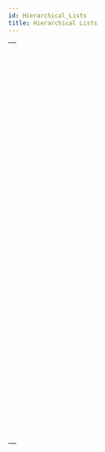 ```yaml
---
id: Hierarchical_Lists
title: Hierarchical Lists
---
```



||
|---|
|[<!-- INCLUDE #_command_.APPEND TO LIST.Syntax -->](../../commands-legacy/append-to-list.md)<br/>|
|[<!-- INCLUDE #_command_.CLEAR LIST.Syntax -->](../../commands-legacy/clear-list.md)<br/>|
|[<!-- INCLUDE #_command_.Copy list.Syntax -->](../../commands-legacy/copy-list.md)<br/>|
|[<!-- INCLUDE #_command_.Count list items.Syntax -->](../../commands-legacy/count-list-items.md)<br/>|
|[<!-- INCLUDE #_command_.DELETE FROM LIST.Syntax -->](../../commands-legacy/delete-from-list.md)<br/>|
|[<!-- INCLUDE #_command_.Find in list.Syntax -->](../../commands-legacy/find-in-list.md)<br/>|
|[<!-- INCLUDE #_command_.GET LIST ITEM.Syntax -->](../../commands-legacy/get-list-item.md)<br/>|
|[<!-- INCLUDE #_command_.Get list item font.Syntax -->](../../commands-legacy/get-list-item-font.md)<br/>|
|[<!-- INCLUDE #_command_.GET LIST ITEM ICON.Syntax -->](../../commands-legacy/get-list-item-icon.md)<br/>|
|[<!-- INCLUDE #_command_.GET LIST ITEM PARAMETER.Syntax -->](../../commands-legacy/get-list-item-parameter.md)<br/>|
|[<!-- INCLUDE #_command_.GET LIST ITEM PARAMETER ARRAYS.Syntax -->](../../commands-legacy/get-list-item-parameter-arrays.md)<br/>|
|[<!-- INCLUDE #_command_.GET LIST ITEM PROPERTIES.Syntax -->](../../commands-legacy/get-list-item-properties.md)<br/>|
|[<!-- INCLUDE #_command_.GET LIST PROPERTIES.Syntax -->](../../commands-legacy/get-list-properties.md)<br/>|
|[<!-- INCLUDE #_command_.INSERT IN LIST.Syntax -->](../../commands-legacy/insert-in-list.md)<br/>|
|[<!-- INCLUDE #_command_.Is a list.Syntax -->](../../commands-legacy/is-a-list.md)<br/>|
|[<!-- INCLUDE #_command_.List item parent.Syntax -->](../../commands-legacy/list-item-parent.md)<br/>|
|[<!-- INCLUDE #_command_.List item position.Syntax -->](../../commands-legacy/list-item-position.md)<br/>|
|[<!-- INCLUDE #_command_.LIST OF CHOICE LISTS.Syntax -->](../../commands-legacy/list-of-choice-lists.md)<br/>|
|[<!-- INCLUDE #_command_.Load list.Syntax -->](../../commands-legacy/load-list.md)<br/>|
|[<!-- INCLUDE #_command_.New list.Syntax -->](../../commands-legacy/new-list.md)<br/>|
|[<!-- INCLUDE #_command_.SAVE LIST.Syntax -->](../../commands-legacy/save-list.md)<br/>|
|[<!-- INCLUDE #_command_.SELECT LIST ITEMS BY POSITION.Syntax -->](../../commands-legacy/select-list-items-by-position.md)<br/>|
|[<!-- INCLUDE #_command_.SELECT LIST ITEMS BY REFERENCE.Syntax -->](../../commands-legacy/select-list-items-by-reference.md)<br/>|
|[<!-- INCLUDE #_command_.Selected list items.Syntax -->](../../commands-legacy/selected-list-items.md)<br/>|
|[<!-- INCLUDE #_command_.SET LIST ITEM.Syntax -->](../../commands-legacy/set-list-item.md)<br/>|
|[<!-- INCLUDE #_command_.SET LIST ITEM FONT.Syntax -->](../../commands-legacy/set-list-item-font.md)<br/>|
|[<!-- INCLUDE #_command_.SET LIST ITEM ICON.Syntax -->](../../commands-legacy/set-list-item-icon.md)<br/>|
|[<!-- INCLUDE #_command_.SET LIST ITEM PARAMETER.Syntax -->](../../commands-legacy/set-list-item-parameter.md)<br/>|
|[<!-- INCLUDE #_command_.SET LIST ITEM PROPERTIES.Syntax -->](../../commands-legacy/set-list-item-properties.md)<br/>|
|[<!-- INCLUDE #_command_.SET LIST PROPERTIES.Syntax -->](../../commands-legacy/set-list-properties.md)<br/>|
|[<!-- INCLUDE #_command_.SORT LIST.Syntax -->](../../commands-legacy/sort-list.md)<br/>|
